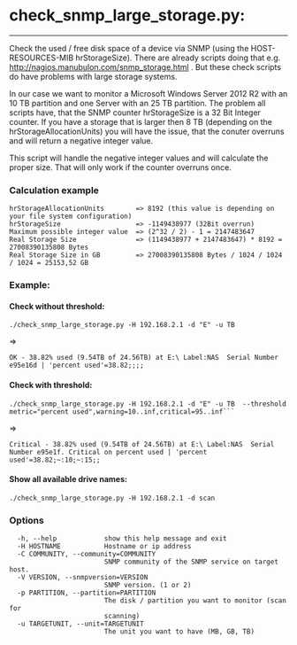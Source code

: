 
# check_snmp_large_storage.py:
---

Check the used / free disk space of a device via SNMP (using the HOST-RESOURCES-MIB hrStorageSize).
There are already scripts doing that e.g. http://nagios.manubulon.com/snmp_storage.html . But these check scripts do have problems with large storage systems. 

In our case we want to monitor a Microsoft Windows Server 2012 R2 with an 10 TB partition and one Server with an 25 TB partition. The problem all scripts have, that the SNMP counter hrStorageSize is a 32 Bit
Integer counter. If you have a storage that is larger then 8 TB (depending on the hrStorageAllocationUnits) you will have the issue, that the conuter overruns and will return a negative integer value.

This script will handle the negative integer values and will calculate the proper size. That will only work if the counter overruns once.

### Calculation example
``` 
hrStorageAllocationUnits        => 8192 (this value is depending on your file system configuration)
hrStorageSize                   => -1149438977 (32Bit overrun)
Maximum possible integer value  => (2^32 / 2) - 1 = 2147483647
Real Storage Size               => (1149438977 + 2147483647) * 8192 = 27008390135808 Bytes
Real Storage Size in GB         => 27008390135808 Bytes / 1024 / 1024 / 1024 = 25153,52 GB
``` 


### Example:

#### Check without threshold:   

    ./check_snmp_large_storage.py -H 192.168.2.1 -d "E" -u TB 
  
=>

    OK - 38.82% used (9.54TB of 24.56TB) at E:\ Label:NAS  Serial Number e95e16d | 'percent used'=38.82;;;; 

#### Check with threshold:
 
    ./check_snmp_large_storage.py -H 192.168.2.1 -d "E" -u TB  --threshold metric="percent used",warning=10..inf,critical=95..inf```
  
=>

    Critical - 38.82% used (9.54TB of 24.56TB) at E:\ Label:NAS  Serial Number e95e1f. Critical on percent used | 'percent used'=38.82;~:10;~:15;; 

#### Show all available drive names:

    ./check_snmp_large_storage.py -H 192.168.2.1 -d scan

### Options
```
  -h, --help            show this help message and exit
  -H HOSTNAME           Hostname or ip address
  -C COMMUNITY, --community=COMMUNITY
                        SNMP community of the SNMP service on target host.
  -V VERSION, --snmpversion=VERSION
                        SNMP version. (1 or 2)
  -p PARTITION, --partition=PARTITION
                        The disk / partition you want to monitor (scan for
                        scanning)
  -u TARGETUNIT, --unit=TARGETUNIT
                        The unit you want to have (MB, GB, TB)

```